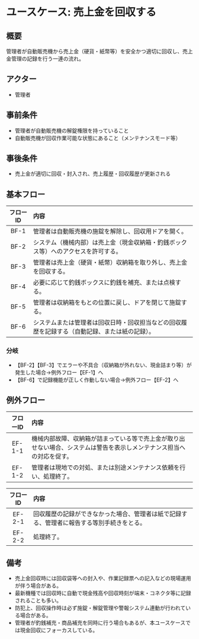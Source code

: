 # ユースケース: 売上金を回収する

## 概要
管理者が自動販売機から売上金（硬貨・紙幣等）を安全かつ適切に回収し、売上金管理の記録を行う一連の流れ。

## アクター
- 管理者

## 事前条件
- 管理者が自動販売機の解錠権限を持っていること
- 自動販売機が回収作業可能な状態にあること（メンテナンスモード等）

## 事後条件
- 売上金が適切に回収・封入され、売上履歴・回収履歴が更新される

## 基本フロー

| フローID | 内容 |
|:---:|:-----|
| BF-1 | 管理者は自動販売機の施錠を解除し、回収用ドアを開く。 |
| BF-2 | システム（機械内部）は売上金（現金収納箱・釣銭ボックス等）へのアクセスを許可する。 |
| BF-3 | 管理者は売上金（硬貨・紙幣）収納箱を取り外し、売上金を回収する。 |
| BF-4 | 必要に応じて釣銭ボックスに釣銭を補充、または点検する。 |
| BF-5 | 管理者は収納箱をもとの位置に戻し、ドアを閉じて施錠する。 |
| BF-6 | システムまたは管理者は回収日時・回収担当などの回収履歴を記録する（自動記録、または紙の記録）。 |

### 分岐
- 【BF-2】【BF-3】でエラーや不具合（収納箱が外れない、現金詰まり等）が発生した場合→例外フロー【EF-1】へ
- 【BF-6】で記録機能が正しく作動しない場合→例外フロー【EF-2】へ

## 例外フロー

| フローID | 内容 |
|:---:|:-----|
| EF-1-1 | 機械内部故障、収納箱が詰まっている等で売上金が取り出せない場合、システムは警告を表示しメンテナンス担当への対応を促す。 |
| EF-1-2 | 管理者は現地での対処、または別途メンテナンス依頼を行い、処理終了。 |

| フローID | 内容 |
|:---:|:-----|
| EF-2-1 | 回収履歴の記録ができなかった場合、管理者は紙で記録する、管理者に報告する等別手続きをとる。 |
| EF-2-2 | 処理終了。 |

## 備考
- 売上金回収時には回収袋等への封入や、作業記録票への記入などの現場運用が伴う場合がある。
- 最新機種では回収時に自動で現金残高や回収時刻が端末・コネクタ等に記録されることも多い。
- 防犯上、回収操作時は必ず施錠・解錠管理や警報システム連動が行われている場合がある。
- 管理者が釣銭補充・商品補充を同時に行う場合もあるが、本ユースケースでは現金回収にフォーカスしている。

